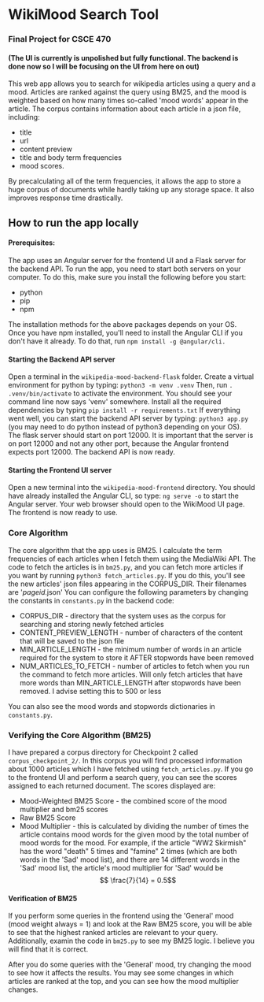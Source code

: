 
# WikiMood Search Tool
### Final Project for CSCE 470
#### (The UI is currently is unpolished but fully functional. The backend is done now so I will be focusing on the UI from here on out)

This web app allows you to search for wikipedia articles using a query and a mood. Articles are ranked against the query using BM25,  and the mood is weighted based on how many times so-called 'mood words' appear in the article. The corpus contains information about each article in a json file, including: 
- title
- url
- content preview
- title and body term frequencies
- mood scores. 

By precalculating all of the term frequencies, it allows the app to store a huge corpus of documents while hardly taking up any storage space. It also improves response time drastically. 

## How to run the app locally
#### Prerequisites:
The app uses an Angular server for the frontend UI and a  Flask server for the backend API. To run the app, you need to start both servers on your computer. To do this, make sure you install the following before you start:
- python
- pip
- npm 

The installation methods for the above packages depends on your OS. Once you have npm installed, you'll need to install the Angular CLI if you don't have it already. To do that, run 
``npm install -g @angular/cli. ``

#### Starting the Backend API server
Open a terminal in the `wikipedia-mood-backend-flask` folder. Create a virtual environment for python by typing:
`` python3 -m venv .venv ``
Then, run  ``. .venv/bin/activate`` to activate the environment. You should see your command line now says 'venv' somewhere. 
Install all the required dependencies by typing 
``pip install -r requirements.txt``
If everything went well, you can start the backend API server by typing: ``python3 app.py`` (you may need to do python instead of python3 depending on your OS). 
The flask server should start on port 12000. It is important that the server is on port 12000 and not any other port, because the Angular frontend expects port 12000. The backend API is now ready.

#### Starting the Frontend UI server
Open a new terminal into the ``wikipedia-mood-frontend`` directory. You should have already installed the Angular CLI, so type: `ng serve -o` to start the Angular server. Your web browser should open to the WikiMood UI page. The frontend is now ready to use.  

### Core Algorithm
The core algorithm that the app uses is BM25. I calculate the term frequencies of each articles when I fetch them using the MediaWiki API. The code to fetch the articles is in `bm25.py`, and you can fetch more articles if you want by running `python3 fetch_articles.py`. If you do this, you'll see the new articles' json files appearing in the CORPUS_DIR. Their filenames are '*pageid*.json' You can configure the following parameters by changing the constants in `constants.py` in the backend code:
- CORPUS_DIR - directory that the system uses as the corpus for searching and storing newly fetched articles
- CONTENT_PREVIEW_LENGTH - number of characters of the content that will be saved to the json file
- MIN_ARTICLE_LENGTH - the minimum number of words in an article required for the system to store it AFTER stopwords have been removed
- NUM_ARTICLES_TO_FETCH - number of articles to fetch when you run the command to fetch more articles. Will only fetch articles that have more words than MIN_ARTICLE_LENGTH after stopwords have been removed. I advise setting this to 500 or less

You can also see the mood words and stopwords dictionaries in `constants.py`. 

### Verifying the Core Algorithm (BM25)
I have prepared a corpus directory for Checkpoint 2 called `corpus_checkpoint_2/`. In this corpus you will find processed information about 1000 articles which I have fetched using `fetch_articles.py`. If you go to the frontend UI and perform a search query, you can see the scores assigned to each returned document. The scores displayed are:
- Mood-Weighted BM25 Score - the combined score of the mood multiplier and bm25 scores
- Raw BM25 Score
- Mood Multiplier - this is calculated by dividing the number of times the article contains mood words for the given mood by the total number of mood words for the mood. For example, if the article "WW2 Skirmish" has the word "death" 5 times and "famine" 2 times (which are both words in the 'Sad' mood list), and there are 14 different words in the 'Sad' mood list, the article's mood multiplier for 'Sad' would be $$ \frac{7}{14}  = 0.5$$

#### Verification of BM25
If you perform some queries in the frontend using the 'General' mood (mood weight always = 1) and look at the Raw BM25 score, you will be able to see that the highest ranked articles are relevant to your query. Additionally, examin the code in `bm25.py` to see my BM25 logic. I believe you will find that it is correct. 

After you do some queries with the 'General' mood, try changing the mood to see how it affects the results. You may see some changes in which articles are ranked  at the top, and you can see how the mood multiplier changes. 
